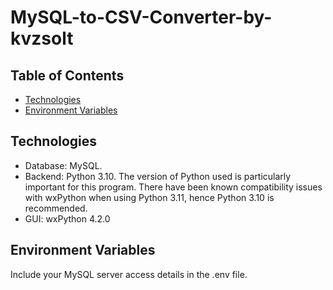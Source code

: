 # MySQL-to-CSV-Converter-by-kvzsolt

## Table of Contents
- [Technologies](#technologies)
- [Environment Variables](#environment-variables)


## Technologies
- Database: MySQL.
- Backend: Python 3.10. The version of Python used is particularly important for this program. There have been known compatibility issues with wxPython when using Python 3.11, hence Python 3.10 is   
   recommended.
- GUI: wxPython 4.2.0

## Environment Variables
Include your MySQL server access details in the .env file.